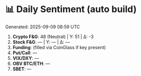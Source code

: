 # 📊 Daily Sentiment (auto build)
Generated: 2025-09-09 08:59 UTC

1) **Crypto F&G**: 48 (Neutral) | Y: 51 | Δ: -3
2) **Stock F&G**: — | Y: — | Δ: —
3) **Funding**: (filled via CoinGlass if key present)
4) **Put/Call**: —
5) **VIX/DXY**: —
6) **OBV BTC/ETH**: —
7) **SBET**: —
